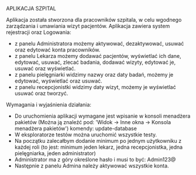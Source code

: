 APLIKACJA SZPITAL

Aplikacja została stworzona dla pracowników szpitala, w celu wgodnego zarządzania i umawiania wizyt pacjentów.
Aplikacja zawiera system rejestracji oraz Logowania:
- z panelu Administratora możemy aktywować, dezaktywować, usuwać oraz edytować konta pracowników.
- z panelu Lekarza możemy dodawać pacjentów, wyświetlać ich dane, edytować, usuwać, zlecać badania, dodawać wizyty, edytować je, usuwać oraz wyświetlać.
- z panelu pielęgniarki widzimy nazwy oraz daty badań, możemy je edytować, wyświetlać oraz usuwać.
- z panelu recepcjonistki widzimy daty wizyt, możemy je wyświetlać usuwać oraz tworzyć.

Wymagania i wyjaśnienia działania:
  - Do uruchomienia aplikacji wymagane jest wpisanie w konsoli menadżera pakietów (Można ją znaleźć pod: 'Widok -> Inne okna -> Konsola menadżera pakietów')
    komendy: update-database
  - W eksploratorze testów można uruchomić wszystkie testy.
  - Na początku zalecałbym dodanie minimum po jednym użytkowniku z każdej roli (to jest: minimum jeden lekarz, jedna recepcjonistka, jedna pielęgniarka, jeden administrator)
  - Administrator ma z góry określone hasło i musi to być: Admin123@
  - Następnie z panelu Admina należy aktywować wszystkie konta.
